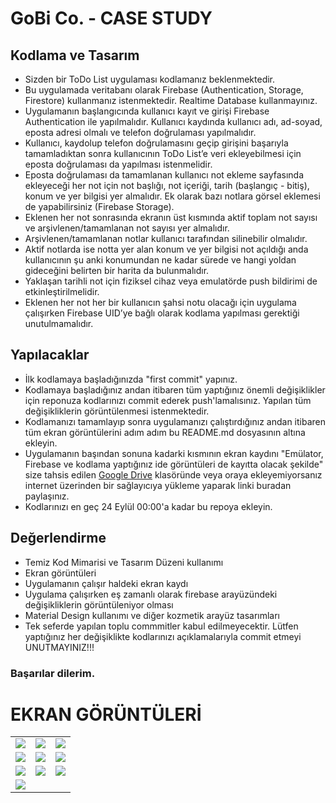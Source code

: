 # GoBi Co. - CASE STUDY

## Kodlama ve Tasarım
* Sizden bir ToDo List uygulaması kodlamanız beklenmektedir.
* Bu uygulamada veritabanı olarak Firebase (Authentication, Storage, Firestore) kullanmanız istenmektedir. Realtime Database kullanmayınız.
* Uygulamanın başlangıcında kullanıcı kayıt ve girişi Firebase Authentication ile yapılmalıdır. Kullanıcı kaydında kullanıcı adı, ad-soyad, eposta adresi olmalı ve telefon doğrulaması yapılmalıdır.
* Kullanıcı, kaydolup telefon doğrulamasını geçip girişini başarıyla tamamladıktan sonra kullanıcının ToDo List’e veri ekleyebilmesi için eposta doğrulaması da yapılması istenmelidir.
* Eposta doğrulaması da tamamlanan kullanıcı not ekleme sayfasında ekleyeceği her not için not başlığı, not içeriği, tarih (başlangıç - bitiş), konum ve yer bilgisi yer almalıdır. Ek olarak bazı notlara görsel eklemesi de yapabilirsiniz (Firebase Storage).
* Eklenen her not sonrasında ekranın üst kısmında aktif toplam not sayısı ve arşivlenen/tamamlanan not sayısı yer almalıdır.
* Arşivlenen/tamamlanan notlar kullanıcı tarafından silinebilir olmalıdır.
* Aktif notlarda ise notta yer alan konum ve yer bilgisi not açıldığı anda kullanıcının şu anki konumundan ne kadar sürede ve hangi yoldan gideceğini belirten bir harita da bulunmalıdır.
* Yaklaşan tarihli not için fiziksel cihaz veya emulatörde push bildirimi de etkinleştirilmelidir.
* Eklenen her not her bir kullanıcın şahsi notu olacağı için uygulama çalışırken Firebase UID’ye bağlı olarak kodlama yapılması gerektiği unutulmamalıdır.

## Yapılacaklar
* İlk kodlamaya başladığınızda "first commit" yapınız.
* Kodlamaya başladığınız andan itibaren tüm yaptığınız önemli değişiklikler için reponuza kodlarınızı commit ederek push'lamalısınız. Yapılan tüm değişikliklerin görüntülenmesi istenmektedir. 
* Kodlamanızı tamamlayıp sonra uygulamanızı çalıştırdığınız andan itibaren tüm ekran görüntülerini adım adım bu README.md dosyasının altına ekleyin. 
* Uygulamanın başından sonuna kadarki kısmının ekran kaydını "Emülator, Firebase ve kodlama yaptığınız ide görüntüleri de kayıtta olacak şekilde" size tahsis edilen [Google Drive](https://drive.google.com/drive/folders/1AzFyO3QFLhdHFoG9Xh0xq-9plTXvGjZ7?usp=drive_link) klasöründe veya oraya ekleyemiyorsanız internet üzerinden bir sağlayıcıya yükleme yaparak linki buradan paylaşınız.
* Kodlarınızı en geç 24 Eylül 00:00'a kadar bu repoya ekleyin.

## Değerlendirme
* Temiz Kod Mimarisi ve Tasarım Düzeni kullanımı
* Ekran görüntüleri
* Uygulamanın çalışır haldeki ekran kaydı
* Uygulama çalışırken eş zamanlı olarak firebase arayüzündeki değişikliklerin görüntüleniyor olması
* Material Design kullanımı ve diğer kozmetik arayüz tasarımları
* Tek seferde yapılan toplu commmitler kabul edilmeyecektir. Lütfen yaptığınız her değişiklikte kodlarınızı açıklamalarıyla commit etmeyi UNUTMAYINIZ!!!

### Başarılar dilerim.

# EKRAN GÖRÜNTÜLERİ

<table>
  <tr>
    <td><img src="https://github.com/ygtsmt/images/assets/107814778/1fe6038e-0d68-4a0a-a1bd-6589c70be8a0" ></td>
    <td><img src="https://github.com/ygtsmt/images/assets/107814778/5f85b4cb-3082-490f-89cb-60bcf0ed93d4" ></td>
    <td><img src="https://github.com/ygtsmt/images/assets/107814778/1a8d64b1-93bb-4f44-9500-018832dfe8ba" ></td>
  </tr>
  <tr>
    <td><img src="https://github.com/ygtsmt/images/assets/107814778/6a95d8c2-b56c-44e0-84a7-fd89b3285727" ></td>
    <td><img src="https://github.com/ygtsmt/images/assets/107814778/4f0972bc-18dd-4428-9f20-a32e367525cb" ></td>
    <td><img src="https://github.com/ygtsmt/images/assets/107814778/366b4534-78fe-4496-8115-0013f28490ea" ></td>
  </tr>
  <tr>
    <td><img src="https://github.com/ygtsmt/images/assets/107814778/a6fdeeec-128f-468c-9446-4e1e9540b2d5" ></td>
    <td><img src="https://github.com/ygtsmt/images/assets/107814778/300f2b37-cd64-4fb4-aeec-c111a2a667bc" ></td>
    <td><img src="https://github.com/ygtsmt/images/assets/107814778/ae3881fa-4177-442c-af37-fd5e9ff9f0ae" ></td>
  </tr>
  <tr>
    <td><img src="https://github.com/ygtsmt/images/assets/107814778/d722db5a-800d-4a81-926c-c6a935a7d7bc" ></td>
  </tr>
  
</table>
